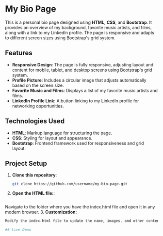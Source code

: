 # My Bio Page

This is a personal bio page designed using **HTML**, **CSS**, and **Bootstrap**. It provides an overview of my background, favorite music artists, and films, along with a link to my LinkedIn profile. The page is responsive and adapts to different screen sizes using Bootstrap's grid system.

## Features

- **Responsive Design**: The page is fully responsive, adjusting layout and content for mobile, tablet, and desktop screens using Bootstrap's grid system.
- **Profile Picture**: Includes a circular image that adjusts automatically based on the screen size.
- **Favorite Music and Films**: Displays a list of my favorite music artists and films.
- **LinkedIn Profile Link**: A button linking to my LinkedIn profile for networking opportunities.

## Technologies Used

- **HTML**: Markup language for structuring the page.
- **CSS**: Styling for layout and appearance.
- **Bootstrap**: Frontend framework used for responsiveness and grid layout.

## Project Setup

1. **Clone this repository**:
   ```bash
   git clone https://github.com/username/my-bio-page.git
2. **Open the HTML file:**:
   ```bash
  Navigate to the folder where you have the index.html file and open it in any modern browser.
3. **Customization:**
  ```bash
  Modify the index.html file to update the name, images, and other content to reflect your personal bio.

## Live Demo

